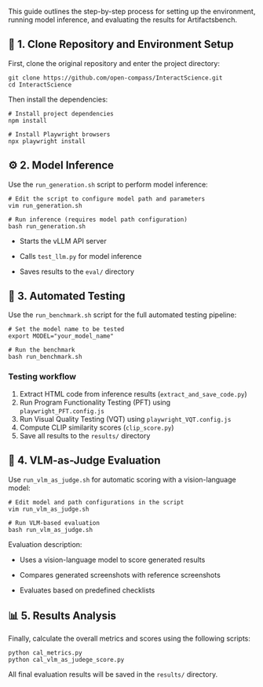 This guide outlines the step-by-step process for setting up the environment, running model inference, and evaluating the results for Artifactsbench.

## 🚀 1. Clone Repository and Environment Setup
First, clone the original repository and enter the project directory:

```
git clone https://github.com/open-compass/InteractScience.git
cd InteractScience
```

Then install the dependencies:

```
# Install project dependencies
npm install

# Install Playwright browsers
npx playwright install
```

## ⚙️ 2. Model Inference

Use the `run_generation.sh` script to perform model inference:

```
# Edit the script to configure model path and parameters
vim run_generation.sh

# Run inference (requires model path configuration)
bash run_generation.sh
```

-  Starts the vLLM API server

-  Calls `test_llm.py` for model inference

-  Saves results to the `eval/` directory

## 🧩 3. Automated Testing

Use the `run_benchmark.sh` script for the full automated testing pipeline:

```
# Set the model name to be tested
export MODEL="your_model_name"

# Run the benchmark
bash run_benchmark.sh
```

### Testing workflow

1. Extract HTML code from inference results (`extract_and_save_code.py`)
2.  Run Program Functionality Testing (PFT) using `playwright_PFT.config.js`
3.  Run Visual Quality Testing (VQT) using `playwright_VQT.config.js`
4.  Compute CLIP similarity scores (`clip_score.py`)
5.  Save all results to the `results/` directory

## 🧠 4. VLM-as-Judge Evaluation

Use `run_vlm_as_judge.sh` for automatic scoring with a vision-language model:

```
# Edit model and path configurations in the script
vim run_vlm_as_judge.sh

# Run VLM-based evaluation
bash run_vlm_as_judge.sh
```

Evaluation description:

-  Uses a vision-language model to score generated results

-  Compares generated screenshots with reference screenshots

-  Evaluates based on predefined checklists

## 📊 5. Results Analysis

Finally, calculate the overall metrics and scores using the following scripts:

```
python cal_metrics.py
python cal_vlm_as_judege_score.py
```

All final evaluation results will be saved in the `results/` directory.



